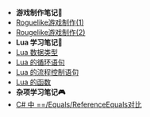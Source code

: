 * **游戏制作笔记🦾** 
* [Roguelike游戏制作(1)](tilemap1/Article)
* [Rougelike游戏制作(2)](tilemap2/Article)
* **Lua 学习笔记🔌** 
* [Lua 数据类型](lua/Article1)
* [Lua 的循环语句](lua/Article2)
* [Lua 的流程控制语句](lua/Article3)
* [Lua 的函数](lua/Article4)
* **杂项学习笔记🎮** 
* [C# 中 ==/Equals/ReferenceEquals对比](misc/misc1)
